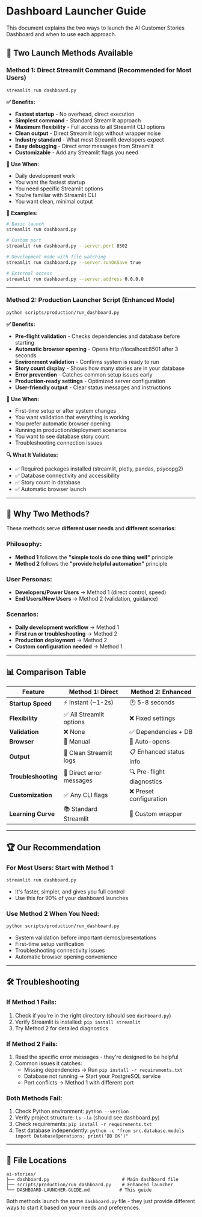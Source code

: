 # Dashboard Launcher Guide

This document explains the two ways to launch the AI Customer Stories Dashboard and when to use each approach.

## 🚀 **Two Launch Methods Available**

### **Method 1: Direct Streamlit Command (Recommended for Most Users)**
```bash
streamlit run dashboard.py
```

**✅ Benefits:**
- **Fastest startup** - No overhead, direct execution
- **Simplest command** - Standard Streamlit approach
- **Maximum flexibility** - Full access to all Streamlit CLI options
- **Clean output** - Direct Streamlit logs without wrapper noise
- **Industry standard** - What most Streamlit developers expect
- **Easy debugging** - Direct error messages from Streamlit
- **Customizable** - Add any Streamlit flags you need

**🎯 Use When:**
- Daily development work
- You want the fastest startup
- You need specific Streamlit options
- You're familiar with Streamlit CLI
- You want clean, minimal output

**📝 Examples:**
```bash
# Basic launch
streamlit run dashboard.py

# Custom port
streamlit run dashboard.py --server.port 8502

# Development mode with file watching
streamlit run dashboard.py --server.runOnSave true

# External access
streamlit run dashboard.py --server.address 0.0.0.0
```

---

### **Method 2: Production Launcher Script (Enhanced Mode)**
```bash
python scripts/production/run_dashboard.py
```

**✅ Benefits:**
- **Pre-flight validation** - Checks dependencies and database before starting
- **Automatic browser opening** - Opens http://localhost:8501 after 3 seconds
- **Environment validation** - Confirms system is ready to run
- **Story count display** - Shows how many stories are in your database
- **Error prevention** - Catches common setup issues early
- **Production-ready settings** - Optimized server configuration
- **User-friendly output** - Clear status messages and instructions

**🎯 Use When:**
- First-time setup or after system changes
- You want validation that everything is working
- You prefer automatic browser opening
- Running in production/deployment scenarios
- You want to see database story count
- Troubleshooting connection issues

**🔍 What It Validates:**
- ✅ Required packages installed (streamlit, plotly, pandas, psycopg2)
- ✅ Database connectivity and accessibility
- ✅ Story count in database
- ✅ Automatic browser launch

---

## 🤝 **Why Two Methods?**

These methods serve **different user needs** and **different scenarios**:

### **Philosophy:**
- **Method 1** follows the **"simple tools do one thing well"** principle
- **Method 2** follows the **"provide helpful automation"** principle

### **User Personas:**
- **Developers/Power Users** → Method 1 (direct control, speed)
- **End Users/New Users** → Method 2 (validation, guidance)

### **Scenarios:**
- **Daily development workflow** → Method 1
- **First run or troubleshooting** → Method 2
- **Production deployment** → Method 2
- **Custom configuration needed** → Method 1

---

## 📊 **Comparison Table**

| Feature | Method 1: Direct | Method 2: Enhanced |
|---------|------------------|-------------------|
| **Startup Speed** | ⚡ Instant (~1-2s) | 🕐 5-8 seconds |
| **Flexibility** | ✅ All Streamlit options | ❌ Fixed settings |
| **Validation** | ❌ None | ✅ Dependencies + DB |
| **Browser** | 👤 Manual | 🤖 Auto-opens |
| **Output** | 📄 Clean Streamlit logs | 📋 Enhanced status info |
| **Troubleshooting** | 🔧 Direct error messages | 🔍 Pre-flight diagnostics |
| **Customization** | ✅ Any CLI flags | ❌ Preset configuration |
| **Learning Curve** | 📚 Standard Streamlit | 🎯 Custom wrapper |

---

## 🏆 **Our Recommendation**

### **For Most Users: Start with Method 1**
```bash
streamlit run dashboard.py
```
- It's faster, simpler, and gives you full control
- Use this for 90% of your dashboard launches

### **Use Method 2 When You Need:**
```bash
python scripts/production/run_dashboard.py
```
- System validation before important demos/presentations
- First-time setup verification  
- Troubleshooting connectivity issues
- Automatic browser opening convenience

---

## 🛠️ **Troubleshooting**

### **If Method 1 Fails:**
1. Check if you're in the right directory (should see `dashboard.py`)
2. Verify Streamlit is installed: `pip install streamlit`
3. Try Method 2 for detailed diagnostics

### **If Method 2 Fails:**
1. Read the specific error messages - they're designed to be helpful
2. Common issues it catches:
   - Missing dependencies → Run `pip install -r requirements.txt`
   - Database not running → Start your PostgreSQL service
   - Port conflicts → Method 1 with different port

### **Both Methods Fail:**
1. Check Python environment: `python --version`
2. Verify project structure: `ls -la` (should see dashboard.py)
3. Check requirements: `pip install -r requirements.txt`
4. Test database independently: `python -c "from src.database.models import DatabaseOperations; print('DB OK')"`

---

## 📁 **File Locations**

```
ai-stories/
├── dashboard.py                           # Main dashboard file
├── scripts/production/run_dashboard.py    # Enhanced launcher
└── DASHBOARD-LAUNCHER-GUIDE.md           # This guide
```

Both methods launch the same `dashboard.py` file - they just provide different ways to start it based on your needs and preferences.